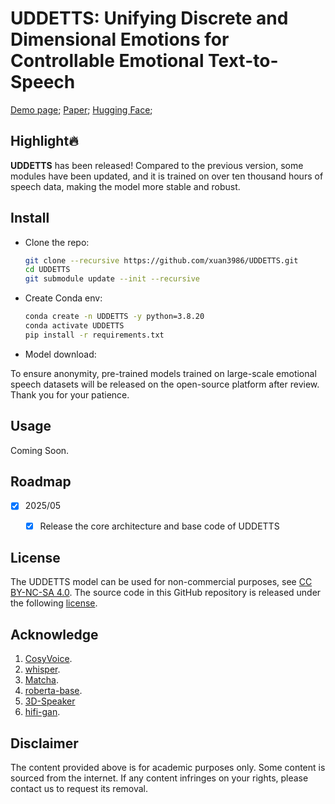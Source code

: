 # UDDETTS: Unifying Discrete and Dimensional Emotions for Controllable Emotional Text-to-Speech

[Demo page](https://anonymous.4open.science/w/UDDETTS/);
[Paper](https://openreview.net/pdf?id=DuPYSaCiep);
[Hugging Face]();

## Highlight🔥
**UDDETTS** has been released! Compared to the previous version, some modules have been updated, 
and it is trained on over ten thousand hours of speech data, making the model more stable and robust.

## Install
- Clone the repo:
    ``` sh
    git clone --recursive https://github.com/xuan3986/UDDETTS.git
    cd UDDETTS
    git submodule update --init --recursive
    ```

- Create Conda env:

    ``` sh
    conda create -n UDDETTS -y python=3.8.20
    conda activate UDDETTS
    pip install -r requirements.txt
    ```
- Model download:
  
To ensure anonymity, pre-trained models trained on large-scale emotional speech datasets will be released on the open-source platform after review. Thank you for your patience.

## Usage
Coming Soon.

## Roadmap

- [x] 2025/05

    - [x] Release the core architecture and base code of UDDETTS

## License
The UDDETTS model can be used for non-commercial purposes, see [CC BY-NC-SA 4.0](https://creativecommons.org/licenses/by-nc-sa/4.0/). The source code in this GitHub repository 
is released under the following [license](./LICENSE).

## Acknowledge
1. [CosyVoice](https://github.com/FunAudioLLM/CosyVoice).
2. [whisper](https://github.com/openai/whisper).
3. [Matcha](https://github.com/shivammehta25/Matcha-TTS).
4. [roberta-base](https://huggingface.co/FacebookAI/roberta-base).
5. [3D-Speaker](https://github.com/modelscope/3D-Speaker)
6. [hifi-gan](https://github.com/jik876/hifi-gan).


## Disclaimer
The content provided above is for academic purposes only. Some content is sourced from the internet. If any content infringes on your rights, please contact us to request its removal.